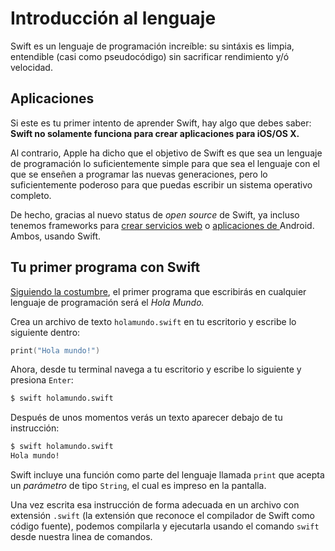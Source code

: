 # Introducción al lenguaje
Swift es un lenguaje de programación increíble: su sintáxis es limpia, entendible (casi como pseudocódigo) sin sacrificar rendimiento y/ó velocidad.


## Aplicaciones
Si este es tu primer intento de aprender Swift, hay algo que debes saber: **Swift no solamente funciona para crear aplicaciones para iOS/OS X.** 

Al contrario, Apple ha dicho que el objetivo de Swift es que sea un lenguaje de programación lo suficientemente simple para que sea el lenguaje con el que se enseñen a programar las nuevas generaciones, pero lo suficientemente poderoso para que puedas escribir un sistema operativo completo.

De hecho, gracias al nuevo status de *open source* de Swift, ya incluso tenemos frameworks para [crear servicios web](http://perfect.org) o [aplicaciones de ](github.com/SwiftAndroid/swift)Android. Ambos, usando Swift.


## Tu primer programa con Swift

[Siguiendo la costumbre](https://es.wikipedia.org/wiki/Hola_mundo), el primer programa que escribirás en cualquier lenguaje de programación será el *Hola Mundo.*

Crea un archivo de texto `holamundo.swift` en tu escritorio y escribe lo siguiente dentro:

```swift
print("Hola mundo!")
```

Ahora, desde tu terminal navega a tu escritorio y escribe lo siguiente y presiona `Enter`:

```bash
$ swift holamundo.swift
```

Después de unos momentos verás un texto aparecer debajo de tu instrucción:

```bash
$ swift holamundo.swift
Hola mundo!
```

Swift incluye una función como parte del lenguaje llamada `print` que acepta un *parámetro* de tipo `String`, el cual es impreso en la pantalla.

Una vez escrita esa instrucción de forma adecuada en un archivo con extensión `.swift` (la extensión que reconoce el compilador de Swift como código fuente), podemos compilarla y ejecutarla usando el comando `swift` desde nuestra linea de comandos. 